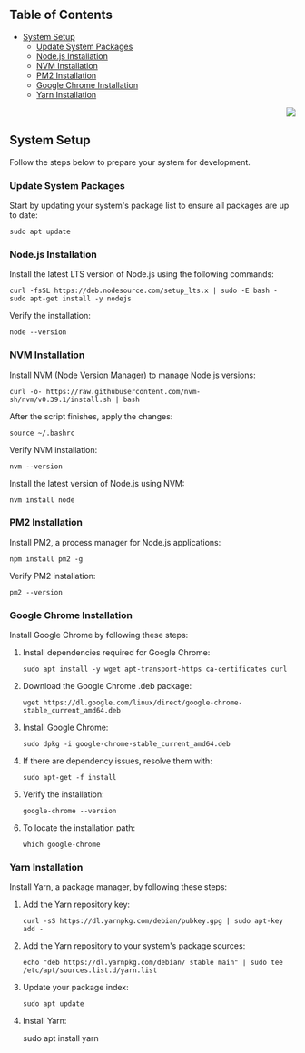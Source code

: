 

## Table of Contents
-   [System Setup](#system-setup)
    -   [Update System Packages](#update-system-packages)
    -   [Node.js Installation](#nodejs-installation)
    -   [NVM Installation](#nvm-installation)
    -   [PM2 Installation](#pm2-installation)
    -   [Google Chrome Installation](#google-chrome-installation)
    -   [Yarn Installation](#yarn-installation)

<div align="right">

[![](#table-of-contents)](#readme-top)

</div>

 
## System Setup

Follow the steps below to prepare your system for development.

### Update System Packages

Start by updating your system's package list to ensure all packages are up to date: 

    sudo apt update

### Node.js Installation

Install the latest LTS version of Node.js using the following commands: 

    curl -fsSL https://deb.nodesource.com/setup_lts.x | sudo -E bash -
    sudo apt-get install -y nodejs 

Verify the installation: 

    node --version

### NVM Installation

Install NVM (Node Version Manager) to manage Node.js versions: 

    curl -o- https://raw.githubusercontent.com/nvm-sh/nvm/v0.39.1/install.sh | bash

 

After the script finishes, apply the changes:

    source ~/.bashrc

 
Verify NVM installation: 

    nvm --version

 

Install the latest version of Node.js using NVM: 

    nvm install node


### PM2 Installation

Install PM2, a process manager for Node.js applications: 

    npm install pm2 -g

Verify PM2 installation: 

    pm2 --version

 

### Google Chrome Installation

Install Google Chrome by following these steps:

1.  Install dependencies required for Google Chrome:
    
    `sudo apt install -y wget apt-transport-https ca-certificates curl`
    
2.  Download the Google Chrome .deb package:
    
	`wget https://dl.google.com/linux/direct/google-chrome-		stable_current_amd64.deb`

    
3.  Install Google Chrome:
    
	`sudo dpkg -i google-chrome-stable_current_amd64.deb`

 
4.  If there are dependency issues, resolve them with: 

	`sudo apt-get -f install`
    
6.  Verify the installation:
    
    `google-chrome --version` 
    
7.  To locate the installation path:
     
    `which google-chrome` 
    

### Yarn Installation

Install Yarn, a package manager, by following these steps:

1.  Add the Yarn repository key:
    
    `curl -sS https://dl.yarnpkg.com/debian/pubkey.gpg | sudo apt-key add -` 
    
2.  Add the Yarn repository to your system's package sources:
     
    `echo "deb https://dl.yarnpkg.com/debian/ stable main" | sudo tee /etc/apt/sources.list.d/yarn.list` 
    
3.  Update your package index:
    
    `sudo apt update` 
    
4.  Install Yarn:
    
    sudo apt install yarn
    

<!--stackedit_data:
eyJoaXN0b3J5IjpbMTk4NjE2NjEyNCwtODEwMzQwMzU4XX0=
-->